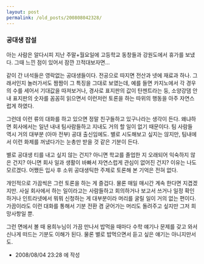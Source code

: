 ```yaml
---
layout: post
permalink: /old_posts/200808042328/
---
```


### 공대생 잡설

아는 사람은 알다시피 지난 주말+월요일에 고등학교 동창들과 강원도에서 휴가를 보냈다. 그때 느낀 점이 있어서 잠깐 끄적대보자면...

같이 간 녀석들은 영락없는 공대생들이다. 전공으로 따지면 전산과 넷에 재료과 하나. 그래서인지 놀러가서도 짬짬이 그 특징을 그대로 보였는데, 예를 들면 카지노에서 각 경우의 수를 세어서 기대값을 따져보거나, 경사로 표지판의 값이 탄젠트라는 둥, 소양강댐 안내 표지판의 숫자를 꼼꼼히 읽으면서 이런저런 토론을 하는 따위의 행동을 아주 자연스럽게 하였다.

그런데 이런 류의 대화를 하고 있으면 정말 친구들하고 있구나라는 생각이 든다. 왜냐하면 회사에서는 일년 내내 팀사람들하고 지내도 거의 할 일이 없기 때문이다. 팀 사람들 역시 거의 대부분 (아마 전부) 공대 출신임에도. 별로 시도해보고 싶지는 않지만, 팀내에서 이런 화제를 꺼냈다가는 눈총만 받을 것 같은 기분이 든다.

별로 공대생 티를 내고 싶지 않는 건지? 아니면 학교를 졸업한 지 오래되어 익숙하지 않은 건지? 아니면 회사 일과 생활이 바빠서 자연스럽게 관심이 없어진 건지? 이유는 나도 모르겠다. 어쨌든 입사 후 소위 공대생틱한 주제로 토론해 본 기억은 전혀 없다.

개인적으로 가끔씩은 그런 토론을 하는 게 즐겁다. 물론 매일 매시간 계속 한다면 지겹겠지만. 사실 회사에서 하는 일이라고는 사람들하고 회의하거나 보고서 쓰거나 일정 확인 하거나 인트라넷에서 뭐뭐 신청하는 게 대부분이라 머리를 굴릴 일이 거의 없는 편이다. 가끔이라도 이런 대화를 통해서 기분 전환 겸 굳어가는 머리도 돌려주고 싶지만 그저 희망사항일 뿐.

그런 면에서 볼 때 용희누님이 가끔 만나서 밥먹을 때마다 수학 얘기나 문제를 갖고 와서 신나게 떠드는 기분도 이해가 된다. 물론 별로 밥먹으면서 듣고 싶은 얘기는 아니지만서도.





- 2008/08/04 23:28 에 작성